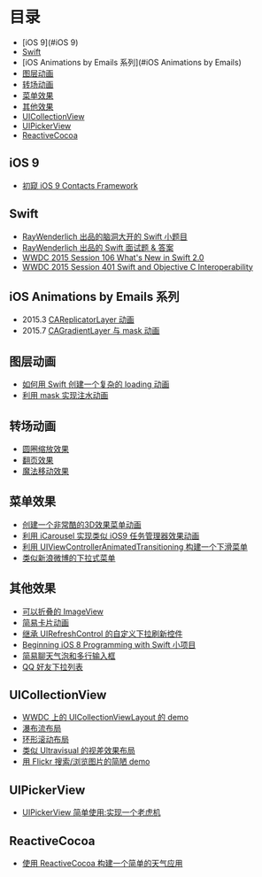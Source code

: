 # 目录

- [iOS 9](#iOS 9)
- [Swift](#Swift)
- [iOS Animations by Emails 系列](#iOS Animations by Emails)
- [图层动画](#LayerAnimation)
- [转场动画](#TransitionAnimation)
- [菜单效果](#Menu)
- [其他效果](#Other)
- [UICollectionView](#UICollectionView)
- [UIPickerView](#UIPickerView)
- [ReactiveCocoa](#ReactiveCocoa)

<a name="iOS 9"></a>
## iOS 9

- [初窥 iOS 9 Contacts Framework](https://github.com/949478479/Learning-Notes/tree/A-First-Look-at-Contacts-Framework-in-iOS-9)

<a name="Swift"></a>
## Swift

- [RayWenderlich 出品的脑洞大开的 Swift 小题目](https://github.com/949478479/Learning-Notes/tree/Are-You-a-Swift-Ninja)
- [RayWenderlich 出品的 Swift 面试题 & 答案](https://github.com/949478479/Learning-Notes/tree/Swift-Interview-Questions-and-Answers)
- [WWDC 2015 Session 106 What's New in Swift 2.0](https://github.com/949478479/Learning-Notes/tree/WWDC-2015-Session-106-What%E2%80%99s-New-in-Swift)
- [WWDC 2015 Session 401 Swift and Objective C Interoperability](https://github.com/949478479/Learning-Notes/tree/WWDC-2015-Session-401-Swift-and-Objective-C-Interoperability)

<a name="iOS Animations by Emails"></a>
## iOS Animations by Emails 系列

- 2015.3 [CAReplicatorLayer 动画](https://github.com/949478479/Learning-Notes/tree/Creating-animations-with-CAReplicatorLayer)
- 2015.7 [CAGradientLayer 与 mask 动画](https://github.com/949478479/Learning-Notes/tree/Fun-with-Gradients-and-Masks)

<a name="LayerAnimation"></a>
## 图层动画

- [如何用 Swift 创建一个复杂的 loading 动画](https://github.com/949478479/Learning-Notes/tree/SBLoader)
- [利用 mask 实现注水动画](https://github.com/949478479/Learning-Notes/tree/MaskAnimationDemo)

<a name="TransitionAnimation"></a>
## 转场动画

- [圆圈缩放效果](https://github.com/949478479/Learning-Notes/tree/PingTransitionAnimation)
- [翻页效果](https://github.com/949478479/Learning-Notes/tree/FlipTransionAnimation)
- [魔法移动效果](https://github.com/949478479/Learning-Notes/tree/MagicMoveAnimation)

<a name="Menu"></a>
## 菜单效果

- [创建一个非常酷的3D效果菜单动画](https://github.com/949478479/Animations-Study/tree/Taasky)
- [利用 iCarousel 实现类似 iOS9 任务管理器效果动画](https://github.com/949478479/Animations-Study/tree/CardAnimationByiCarousel)
- [利用 UIViewControllerAnimatedTransitioning 构建一个下滑菜单](https://github.com/949478479/Animations-Study/tree/SlideDownMenu)
- [类似新浪微博的下拉式菜单](https://github.com/949478479/Learning-Notes/tree/DropdownMenu)


<a name="Other"></a>
## 其他效果

- [可以折叠的 ImageView](https://github.com/949478479/Animations-Study/tree/FoldingImageView)
- [简易卡片动画](https://github.com/949478479/Animations-Study/tree/CardAnimation)
- [继承 UIRefreshControl 的自定义下拉刷新控件](https://github.com/949478479/Learning-Notes/tree/Building-a-Custom-Pull-To-Refresh-Control)
- [Beginning iOS 8 Programming with Swift 小项目](https://github.com/949478479/Learning-Notes/tree/Beginning-iOS-8-Programming-with-Swift)
- [简易聊天气泡和多行输入框](https://github.com/949478479/Learning-Notes/tree/ChatUIDemo)
- [QQ 好友下拉列表](https://github.com/949478479/Learning-Notes/tree/QQFriendListDemo)

<a name="UICollectionView"></a>
## UICollectionView

- [WWDC 上的 UICollectionViewLayout 的 demo](https://github.com/949478479/Learning-Notes/tree/CollectionViewLayoutDemo)
- [瀑布流布局](https://github.com/949478479/Learning-Notes/tree/UICollectionView-Custom-Layout-Tutorial-Pinterest)
- [环形滚动布局](https://github.com/949478479/Learning-Notes/tree/CircularCollectionView)
- [类似 Ultravisual 的视差效果布局](https://github.com/949478479/Learning-Notes/tree/Ultravisual)
- [用 Flickr 搜索/浏览图片的简陋 demo](https://github.com/949478479/Learning-Notes/tree/FlickrSearch)

<a name="UIPickerView"></a>
## UIPickerView

- [UIPickerView 简单使用:实现一个老虎机](https://github.com/949478479/Learning-Notes/tree/SlotMachine)



<a name="ReactiveCocoa"></a>
## ReactiveCocoa

- [使用 ReactiveCocoa 构建一个简单的天气应用](https://github.com/949478479/Learning-Notes/tree/SimpleWeather)



